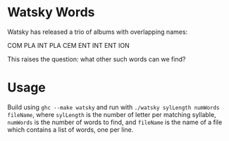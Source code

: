 # Watsky Words
Watsky has released a trio of albums with overlapping names:

COM PLA INT
PLA CEM ENT
INT ENT ION

This raises the question: what other such words can we find?

# Usage
Build using ```ghc --make watsky``` and run with ```./watsky sylLength numWords fileName```, where ```sylLength``` is the number of letter per matching syllable, ```numWords``` is the number of words to find, and ```fileName``` is the name of a file which contains a list of words, one per line.